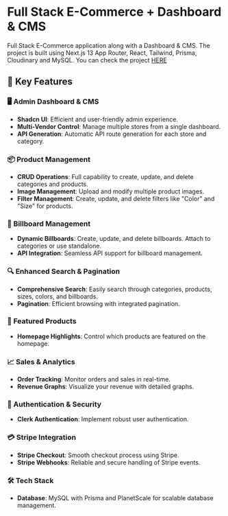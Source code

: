 # Full Stack E-Commerce + Dashboard & CMS

Full Stack E-Commerce application along with a Dashboard & CMS. The project is built using Next.js 13 App Router, React, Tailwind, Prisma, Cloudinary and MySQL.
You can check the project [HERE](https://ecommerce-admin-cms-pnz1.vercel.app)

## 🌟 Key Features

### 🖥️ Admin Dashboard & CMS
- **Shadcn UI**: Efficient and user-friendly admin experience.
- **Multi-Vendor Control**: Manage multiple stores from a single dashboard.
- **API Generation**: Automatic API route generation for each store and category.

### 📦 Product Management
- **CRUD Operations**: Full capability to create, update, and delete categories and products.
- **Image Management**: Upload and modify multiple product images.
- **Filter Management**: Create, update, and delete filters like "Color" and "Size" for products.

### 📢 Billboard Management
- **Dynamic Billboards**: Create, update, and delete billboards. Attach to categories or use standalone.
- **API Integration**: Seamless API support for billboard management.

### 🔍 Enhanced Search & Pagination
- **Comprehensive Search**: Easily search through categories, products, sizes, colors, and billboards.
- **Pagination**: Efficient browsing with integrated pagination.

### 🌟 Featured Products
- **Homepage Highlights**: Control which products are featured on the homepage.

### 📈 Sales & Analytics
- **Order Tracking**: Monitor orders and sales in real-time.
- **Revenue Graphs**: Visualize your revenue with detailed graphs.

### 🔐 Authentication & Security
- **Clerk Authentication**: Implement robust user authentication.

### 💳 Stripe Integration
- **Stripe Checkout**: Smooth checkout process using Stripe.
- **Stripe Webhooks**: Reliable and secure handling of Stripe events.

### 🛠️ Tech Stack
- **Database**: MySQL with Prisma and PlanetScale for scalable database management.

